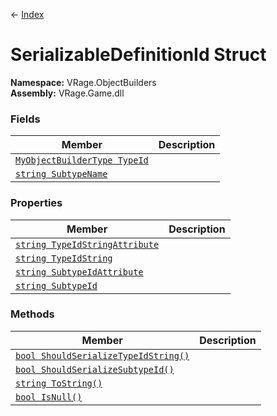 ← [Index](index)
# SerializableDefinitionId Struct
**Namespace:** VRage.ObjectBuilders  
**Assembly:** VRage.Game.dll  
### Fields
|Member|Description|
|---|---|
|[`MyObjectBuilderType TypeId`](VRage.ObjectBuilders.TypeId)||
|[`string SubtypeName`](VRage.ObjectBuilders.SubtypeName)||
### Properties
|Member|Description|
|---|---|
|[`string TypeIdStringAttribute`](VRage.ObjectBuilders.TypeIdStringAttribute)||
|[`string TypeIdString`](VRage.ObjectBuilders.TypeIdString)||
|[`string SubtypeIdAttribute`](VRage.ObjectBuilders.SubtypeIdAttribute)||
|[`string SubtypeId`](VRage.ObjectBuilders.SubtypeId)||
### Methods
|Member|Description|
|---|---|
|[`bool ShouldSerializeTypeIdString()`](VRage.ObjectBuilders.ShouldSerializeTypeIdString)||
|[`bool ShouldSerializeSubtypeId()`](VRage.ObjectBuilders.ShouldSerializeSubtypeId)||
|[`string ToString()`](VRage.ObjectBuilders.ToString)||
|[`bool IsNull()`](VRage.ObjectBuilders.IsNull)||
